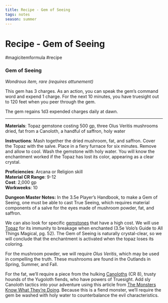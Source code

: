 ---title: Recipe - Gem of Seeingtags: notesseason: summer--- 
# Recipe - Gem of Seeing
#magicitemformula #recipe 
### Gem of Seeing

_Wondrous item, rare (requires attunement)_  

This gem has 3 charges. As an action, you can speak the gem’s command word and expend 1 charge. For the next 10 minutes, you have truesight out to 120 feet when you peer through the gem.  
  
The gem regains 1d3 expended charges daily at dawn.

---

**Materials**: Topaz gemstone costing 500 gp, three Olus Veritis mushrooms dried, fat from a Canoloth, a handful of saffron, holy water

**Instructions**: Mash together the dried mushroom, fat, and saffron. Cover the Topaz with the salve. Place in a fiery furnace for six minutes. Remove and allow to cool. Wash the gemstone with holy water. You will know the enchantment worked if the Topaz has lost its color, appearing as a clear crystal.

**Proficiencies**: Arcana or Religion skill  
**Material CR Range**: 9-12  
**Cost**: 2,000 gp  
**Workweeks**: 10

**Dungeon Master Notes:** In the 3.5e Player’s Handbook, to make a Gem of Seeing, one must be able to cast True Seeing, which requires material components of a salve for the eyes made of mushroom powder, fat, and saffron. 

We can also look for specific [gemstones](https://forgottenrealms.fandom.com/wiki/Category:Gems) that have a high cost. We will use [Topaz](https://forgottenrealms.fandom.com/wiki/Topaz) for its immunity to breakage when enchanted (3.5e Volo’s Guide to All Things Magical, pg. 52). The Gem of Seeing is naturally crystal-clear, so we will conclude that the enchantment is activated when the topaz loses its coloring.

For the mushroom powder, we will require _Olus Veritis_, which may be used in compelling the truth. These mushrooms are found in the Outlands in Spring, Summer, and Fall. 

For the fat, we’ll require a piece from the hulking [Canoloths](https://forgottenrealms.fandom.com/wiki/Canoloth) (CR 8), trusty hounds of the Yugoloth fiends, who have powers of Truesight. Add sly Canoloth tactics into your adventure using this article from [The Monsters Know What They’re Doing](http://themonstersknow.com/yugoloth-tactics-canoloths/). Because this is a fiend monster, we’ll require the gem be washed with holy water to counterbalance the evil characteristics.
